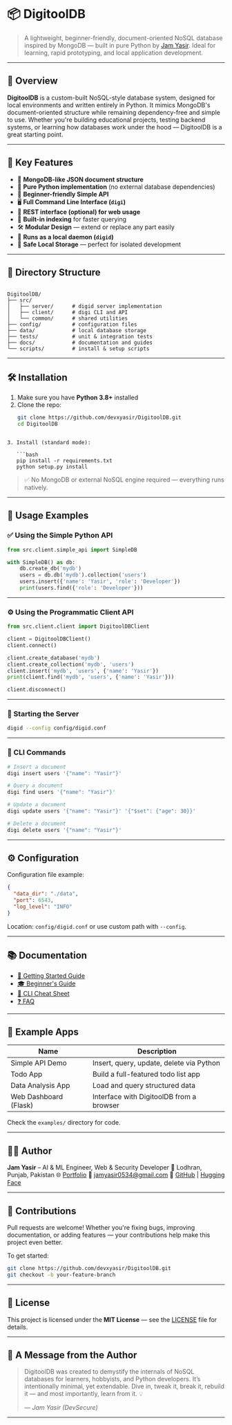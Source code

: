 # 📦 DigitoolDB

> A lightweight, beginner-friendly, document-oriented NoSQL database inspired by MongoDB — built in pure Python by [Jam Yasir](https://devsecure.netlify.app). Ideal for learning, rapid prototyping, and local application development.

---

## 🧠 Overview

**DigitoolDB** is a custom-built NoSQL-style database system, designed for local environments and written entirely in Python. It mimics MongoDB's document-oriented structure while remaining dependency-free and simple to use. Whether you're building educational projects, testing backend systems, or learning how databases work under the hood — DigitoolDB is a great starting point.

---

## 🚀 Key Features

- 📄 **MongoDB-like JSON document structure**
- 🐍 **Pure Python implementation** (no external database dependencies)
- 🧪 **Beginner-friendly Simple API**
- 🖥️ **Full Command Line Interface (`digi`)**
- 🧰 **REST interface (optional) for web usage**
- 🚀 **Built-in indexing** for faster querying
- 🛠️ **Modular Design** — extend or replace any part easily
- 💾 **Runs as a local daemon (`digid`)**
- 🔐 **Safe Local Storage** — perfect for isolated development

---

## 📁 Directory Structure

```

DigitoolDB/
├── src/
│   ├── server/      # digid server implementation
│   ├── client/      # digi CLI and API
│   └── common/      # shared utilities
├── config/          # configuration files
├── data/            # local database storage
├── tests/           # unit & integration tests
├── docs/            # documentation and guides
└── scripts/         # install & setup scripts

```

---

## 🛠 Installation

1. Make sure you have **Python 3.8+** installed
2. Clone the repo:
   ```bash
   git clone https://github.com/devxyasir/DigitoolDB.git
   cd DigitoolDB
```

3. Install (standard mode):

   ```bash
   pip install -r requirements.txt
   python setup.py install
   ```

> ✅ No MongoDB or external NoSQL engine required — everything runs natively.

---

## 🧪 Usage Examples

### ✅ Using the Simple Python API

```python
from src.client.simple_api import SimpleDB

with SimpleDB() as db:
    db.create_db('mydb')
    users = db.db('mydb').collection('users')
    users.insert({'name': 'Yasir', 'role': 'Developer'})
    print(users.find({'role': 'Developer'}))
```

---

### ⚙️ Using the Programmatic Client API

```python
from src.client.client import DigitoolDBClient

client = DigitoolDBClient()
client.connect()

client.create_database('mydb')
client.create_collection('mydb', 'users')
client.insert('mydb', 'users', {'name': 'Yasir'})
print(client.find('mydb', 'users', {'name': 'Yasir'}))

client.disconnect()
```

---

### 📡 Starting the Server

```bash
digid --config config/digid.conf
```

---

### 🧾 CLI Commands

```bash
# Insert a document
digi insert users '{"name": "Yasir"}'

# Query a document
digi find users '{"name": "Yasir"}'

# Update a document
digi update users '{"name": "Yasir"}' '{"$set": {"age": 30}}'

# Delete a document
digi delete users '{"name": "Yasir"}'
```

---

## ⚙️ Configuration

Configuration file example:

```json
{
  "data_dir": "./data",
  "port": 6543,
  "log_level": "INFO"
}
```

Location: `config/digid.conf` or use custom path with `--config`.

---

## 📚 Documentation

* [📘 Getting Started Guide](docs/getting_started.md)
* [🎓 Beginner's Guide](docs/beginners_guide.md)
* [📎 CLI Cheat Sheet](docs/cheat_sheet.md)
* [❓ FAQ](docs/faq.md)

---

## 🎉 Example Apps

| Name                  | Description                              |
| --------------------- | ---------------------------------------- |
| Simple API Demo       | Insert, query, update, delete via Python |
| Todo App              | Build a full-featured todo list app      |
| Data Analysis App     | Load and query structured data           |
| Web Dashboard (Flask) | Interface with DigitoolDB from a browser |

Check the `examples/` directory for code.

---

## 🧑‍💻 Author

**Jam Yasir** – AI & ML Engineer, Web & Security Developer
📍 Lodhran, Punjab, Pakistan
🌐 [Portfolio](https://devsecure.netlify.app)
📧 [jamyasir0534@gmail.com](mailto:jamyasir0534@gmail.com)
🔗 [GitHub](https://github.com/devxyasir) | [Hugging Face](https://huggingface.co/jamyasir)

---

## 🤝 Contributions

Pull requests are welcome! Whether you're fixing bugs, improving documentation, or adding features — your contributions help make this project even better.

To get started:

```bash
git clone https://github.com/devxyasir/DigitoolDB.git
git checkout -b your-feature-branch
```

---

## 📜 License

This project is licensed under the **MIT License** — see the [LICENSE](LICENSE) file for details.

---

## 🙌 A Message from the Author

> DigitoolDB was created to demystify the internals of NoSQL databases for learners, hobbyists, and Python developers. It’s intentionally minimal, yet extendable. Dive in, tweak it, break it, rebuild it — and most importantly, learn from it. 💡
>
> — *Jam Yasir (DevSecure)*

---

